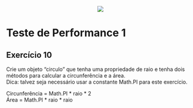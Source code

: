 <p align="center">
    <img src="https://www.infnet.edu.br/infnet/wp-content/themes/infnet.homepage//assets/img/LogoInfnetRodape.png"/>
</p>

# Teste de Performance 1

## Exercício 10

Crie um objeto “circulo” que tenha uma propriedade de raio e tenha dois métodos para calcular a circunferência e a área.\
Dica: talvez seja necessário usar a constante Math.PI para este exercício.

Circunferência = Math.PI * raio * 2\
Área = Math.PI * raio * raio